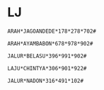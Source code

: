 # LJ

```
ARAH*JAGOANDEDE*178*278*702#
```

```
ARAH*AYAMBABON*678*978*902#
```

```
JALUR*BELASU*396*991*902#
```

```
LAJU*CHINTYA*306*901*922#
```


```
JALUR*NADON*316*491*102#
```
